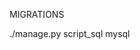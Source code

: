 MIGRATIONS

./manage.py script_sql mysql <script description>
./manage.py upgrade
./manage.py downgrade <version>
